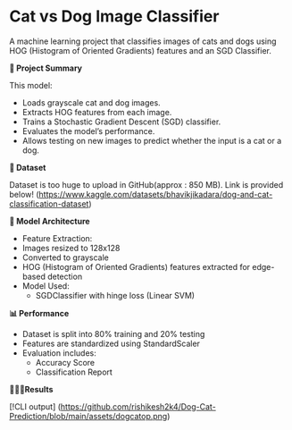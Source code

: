 # Cat vs Dog Image Classifier

A machine learning project that classifies images of cats and dogs using HOG (Histogram of Oriented Gradients) features and an SGD Classifier.

**📌 Project Summary**

This model:
- Loads grayscale cat and dog images.
- Extracts HOG features from each image.
- Trains a Stochastic Gradient Descent (SGD) classifier.
- Evaluates the model’s performance.
- Allows testing on new images to predict whether the input is a cat or a dog.

 **📁 Dataset**

Dataset is too huge to upload in GitHub(approx : 850 MB). Link is provided below!
(https://www.kaggle.com/datasets/bhavikjikadara/dog-and-cat-classification-dataset)


**🧠 Model Architecture**
- Feature Extraction:
- Images resized to 128x128
- Converted to grayscale
- HOG (Histogram of Oriented Gradients) features extracted for edge-based detection
- Model Used:
  	- SGDClassifier with hinge loss (Linear SVM)


**📊 Performance**
- Dataset is split into 80% training and 20% testing
- Features are standardized using StandardScaler
- Evaluation includes:
  	- Accuracy Score
	- Classification Report



**👨🏻‍💻Results**

[!CLI output] (https://github.com/rishikesh2k4/Dog-Cat-Prediction/blob/main/assets/dogcatop.png)


